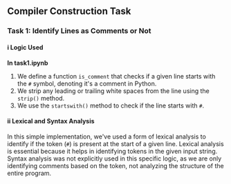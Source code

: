 ## Compiler Construction Task

### Task 1: Identify Lines as Comments or Not

#### i Logic Used

**In task1.ipynb** 
1. We define a function `is_comment` that checks if a given line starts with the `#` symbol, denoting it's a comment in Python.
2. We strip any leading or trailing white spaces from the line using the `strip()` method.
3. We use the `startswith()` method to check if the line starts with `#`.


#### ii Lexical and Syntax Analysis
In this simple implementation, we've used a form of lexical analysis to identify if the token (`#`) is present at the start of a given line. Lexical analysis is essential because it helps in identifying tokens in the given input string. Syntax analysis was not explicitly used in this specific logic, as we are only identifying comments based on the token, not analyzing the structure of the entire program.
